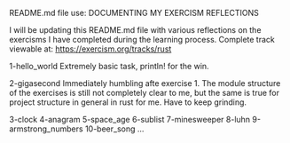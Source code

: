 README.md file use: DOCUMENTING MY EXERCISM REFLECTIONS

I will be updating this README.md file with various reflections on the exercisms I have completed during the learning process.
Complete track viewable at: https://exercism.org/tracks/rust

1-hello_world
Extremely basic task, println! for the win.

2-gigasecond
Immediately humbling afte exercise 1. 
The module structure of the exercises is still not completely clear to me, but the same is true for project structure in general in rust for me.
Have to keep grinding.

3-clock
4-anagram
5-space_age
6-sublist
7-minesweeper
8-luhn
9-armstrong_numbers
10-beer_song
...
